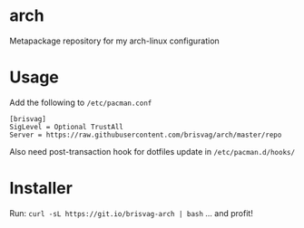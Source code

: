 # arch
Metapackage repository for my arch-linux configuration

# Usage

Add the following to `/etc/pacman.conf`

```
[brisvag]
SigLevel = Optional TrustAll
Server = https://raw.githubusercontent.com/brisvag/arch/master/repo
```

Also need post-transaction hook for dotfiles update in `/etc/pacman.d/hooks/`

# Installer

Run: 
`curl -sL https://git.io/brisvag-arch | bash`
... and profit!
